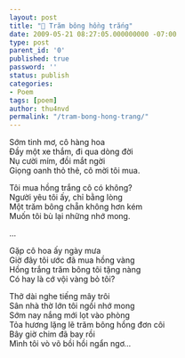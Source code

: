 ```yaml
---
layout: post
title: "🌺 Trăm bông hồng trắng"
date: 2009-05-21 08:27:05.000000000 -07:00
type: post
parent_id: '0'
published: true
password: ''
status: publish
categories:
- Poem
tags: [poem]
author: thu4nvd
permalink: "/tram-bong-hong-trang/"
---
```


Sớm tinh mơ, cô hàng hoa\
Đầy một xe thắm, đi qua dòng đời\
Nụ cười mím, đồi mắt ngời\
Giọng oanh thỏ thẻ, cô mời tôi mua.

Tôi mua hồng trắng cô có không?\
Người yêu tôi ấy, chỉ bằng lòng\
Một trăm bông chẵn không hơn kém\
Muốn tôi bù lại những nhớ mong.

\...

Gặp cô hoa ấy ngày mưa\
Giờ đây tôi ước đã mua hồng vàng\
Hồng trắng trăm bông tôi tặng nàng\
Có hay là cớ vội vàng bỏ tôi?

Thở dài nghe tiếng mây trôi\
Sân nhà thờ lớn tôi ngồi nhớ mong\
Sớm nay nắng mới lọt vào phòng\
Tỏa hương lặng lẽ trăm bông hồng đơn côi\
Bây giờ chim đã bay rồi\
Mình tôi vò võ bồi hồi ngẩn ngơ\...
